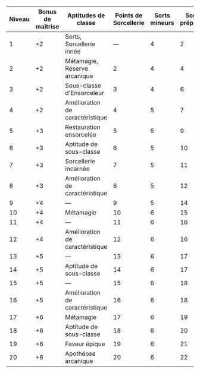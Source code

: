 

|Niveau|Bonus de maîtrise|Aptitudes de classe|Points de Sorcellerie|Sorts mineurs|Sorts préparés|1er|2e|3e|4e|5e|6e|7e|8e|9e|
|---|---|---|---|---|---|---|---|---|---|---|---|---|---|---|
|1|+2|Sorts, Sorcellerie innée|—|4|2|2|—|—|—|—|—|—|—|—|
|2|+2|Métamagie, Réserve arcanique|2|4|4|3|—|—|—|—|—|—|—|—|
|3|+2|Sous-classe d'Ensorceleur|3|4|6|4|2|—|—|—|—|—|—|—|
|4|+2|Amélioration de caractéristique|4|5|7|4|3|—|—|—|—|—|—|—|
|5|+3|Restauration ensorcelée|5|5|9|4|3|2|—|—|—|—|—|—|
|6|+3|Aptitude de sous-classe|6|5|10|4|3|3|—|—|—|—|—|—|
|7|+3|Sorcellerie incarnée|7|5|11|4|3|3|1|—|—|—|—|—|
|8|+3|Amélioration de caractéristique|8|5|12|4|3|3|2|—|—|—|—|—|
|9|+4|—|9|5|14|4|3|3|3|1|—|—|—|—|
|10|+4|Métamagie|10|6|15|4|3|3|3|2|—|—|—|—|
|11|+4|—|11|6|16|4|3|3|3|2|1|—|—|—|
|12|+4|Amélioration de caractéristique|12|6|16|4|3|3|3|2|1|—|—|—|
|13|+5|—|13|6|17|4|3|3|3|2|1|1|—|—|
|14|+5|Aptitude de sous-classe|14|6|17|4|3|3|3|2|1|1|—|—|
|15|+5|—|15|6|18|4|3|3|3|2|1|1|1|—|
|16|+5|Amélioration de caractéristique|16|6|18|4|3|3|3|2|1|1|1|—|
|17|+6|Métamagie|17|6|19|4|3|3|3|2|1|1|1|1|
|18|+6|Aptitude de sous-classe|18|6|20|4|3|3|3|3|1|1|1|1|
|19|+6|Faveur épique|19|6|21|4|3|3|3|3|2|1|1|1|
|20|+6|Apothéose arcanique|20|6|22|4|3|3|3|3|2|2|1|1|

